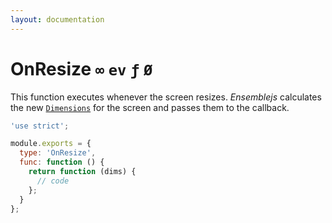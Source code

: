 ```yaml
---
layout: documentation
---
```


# OnResize `∞` `ev` `ƒ` `Ø`

This function executes whenever the screen resizes. *Ensemblejs* calculates the new [`Dimensions`](Dimensions) for the screen and passes them to the callback.

~~~javascript
'use strict';

module.exports = {
  type: 'OnResize',
  func: function () {
    return function (dims) {
      // code
    };
  }
};
~~~
